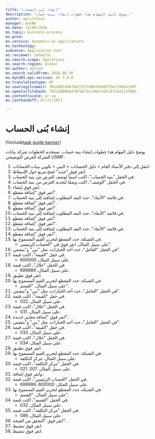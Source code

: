 ```yaml
--- 
title: "إنشاء بُنى الحساب‬"
description: "يوضح دليل المهام هذا خطوات إنشاء بنية حساب."
author: aprilolson
manager: AnnBe
ms.date: 11/08/2016
ms.topic: business-process
ms.prod: 
ms.service: dynamics-ax-applications
ms.technology: 
audience: Application User
ms.reviewer: twheeloc
ms.search.scope: Operations
ms.search.region: Global
ms.author: aolson
ms.search.validFrom: 2016-06-30
ms.dyn365.ops.version: AX 7.0.0
ms.translationtype: HT
ms.sourcegitcommit: f01d88149074b37517d00f03d8f55e1199a5198f
ms.openlocfilehash: f831288866af0fbe731c40a7a25c871d4313f8b5
ms.contentlocale: ar-sa
ms.lasthandoff: 07/27/2017

---
```

# <a name="create-account-structures"></a>إنشاء بُنى الحساب‬

[!include[task guide banner](../../includes/task-guide-banner.md)]

يوضح دليل المهام هذا خطوات إنشاء بنية حساب. تستخدم الخطوات شركة بيانات الشركة العرض التوضيحي USMF.

1. انتقل إلى دفتر الأستاذ العام > دليل الحسابات > البنى > تكوين بنيات الحسابات.
2. انقر فوق "جديد" لفتح مربع حوار الإسقاط‬.
3. في الحقل "بنية الحساب"، اكتب اسماً لوصف الغرض من بنية الحساب.
4. في الحقل "الوصف"، اكتب وصفًا لتحديد الغرض من بنية الحساب.
5. انقر فوق إنشاء.
6. انقر فوق "إضافة مقطع".
7. في قائمة "الأبعاد"، حدد البعد المطلوب إضافته إلى بنية الحساب.
8. انقر فوق "إضافة مقطع".
9. انقر فوق "إضافة مقطع".
10. في قائمة "الأبعاد"، حدد البعد المطلوب إضافته إلى بنية الحساب.
11. انقر فوق "إضافة مقطع".
12. انقر فوق "إضافة مقطع".
13. في قائمة "الأبعاد"، حدد البعد المطلوب إضافته إلى بنية الحساب.
14. انقر فوق "إضافة مقطع".
15. في الشبكة، حدد المقطع لتحرير القيم المسموح بها.
    * على سبيل المثال، انقر فوق في "الحساب الرئيسي".  
16. في الحقل "العامل"، حدد أحد الخيارات، مثل "بين" و"يتضمن".
17. في حقل "القيمة"، اكتب قيمة.
    * على سبيل المثال، 600000.  
18. في الحقل "خلال"، اكتب قيمة.
    * على سبيل المثال، 699999.  
19. انقر فوق تطبيق.
20. في الشبكة، حدد المقطع لتحرير القيم المسموح بها.
    * على سبيل المثال، "القسم".  
21. في الحقل "العامل"، حدد أحد الخيارات، مثل "بين" و"يتضمن".
22. في حقل "القيمة"، اكتب قيمة.
    * على سبيل المثال، 022.  
23. في الحقل "خلال"، اكتب قيمة.
    * على سبيل المثال، 031.  
24. انقر فوق "إضافة معايير جديدة".
25. في الحقل "العامل"، حدد أحد الخيارات، مثل "بين" و"يتضمن".
26. في حقل "القيمة"، اكتب قيمة.
    * على سبيل المثال، 033.  
27. في الحقل "خلال"، اكتب قيمة.
    * على سبيل المثال، 034.  
28. انقر فوق تطبيق.
29. في الشبكة، حدد المقطع لتحرير القيم المسموح بها.
    * على سبيل المثال، مركز التكلفة.  
30. في الحقل "مركز التكلفة"، اكتب قيمة.
    * على سبيل المثال، 007..021.  
31. وانقر فوق إضافة.
32. في الحقل "الحساب الرئيسي"، اكتب قيمة.
    * على سبيل المثال، 600000..699999.  
33. في الشبكة، حدد المقطع لتحرير القيم المسموح بها.
    * على سبيل المثال، "القسم".  
34. في الحقل "القسم"، اكتب قيمة.
    * على سبيل المثال، 032.  
35. في الحقل "مركز التكلفة"، اكتب قيمة.
    * على سبيل المثال، 086.  
36. انقر فوق "التحقق من الصحة‬".
37. انقر فوق تنشيط.
38. انقر فوق تنشيط.


